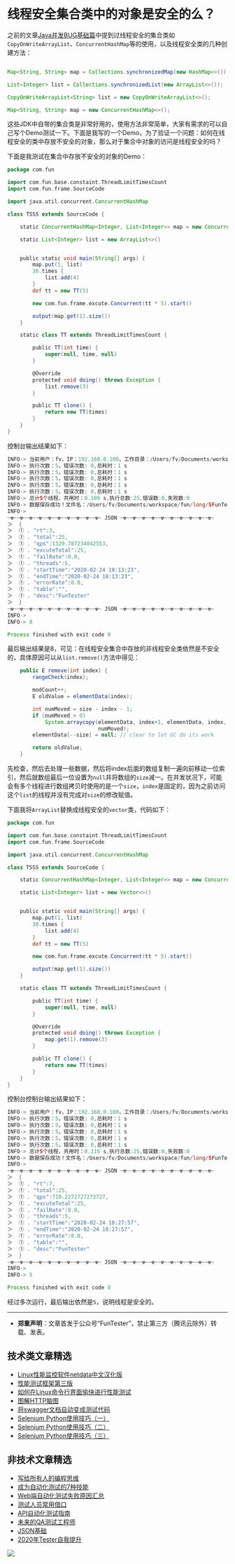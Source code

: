 # 线程安全集合类中的对象是安全的么？

之前的文章[Java并发BUG基础篇](https://mp.weixin.qq.com/s/NR4vYx81HtgAEqH2Q93k2Q)中提到过线程安全的集合类如`CopyOnWriteArrayList`、`ConcurrentHashMap`等的使用，以及线程安全类的几种创建方法：


```Java

Map<String, String> map = Collections.synchronizedMap(new HashMap<>());

List<Integer> list = Collections.synchronizedList(new ArrayList<>());

CopyOnWriteArrayList<String> list = new CopyOnWriteArrayList<>();

Map<String, String> map = new ConcurrentHashMap<>();

```

这些JDK中自带的集合类是非常好用的，使用方法非常简单，大家有需求的可以自己写个Demo测试一下。下面是我写的一个Demo，为了验证一个问题：如何在线程安全的类中存放不安全的对象，那么对于集合中对象的访问是线程安全的吗？

下面是我测试在集合中存放不安全的对象的Demo：


```Groovy
package com.fun

import com.fun.base.constaint.ThreadLimitTimesCount
import com.fun.frame.SourceCode

import java.util.concurrent.ConcurrentHashMap

class TSSS extends SourceCode {

    static ConcurrentHashMap<Integer, List<Integer>> map = new ConcurrentHashMap<>()

    static List<Integer> list = new ArrayList<>()


    public static void main(String[] args) {
        map.put(1, list)
        30.times {
            list.add(4)
        }
        def tt = new TT(5)

        new com.fun.frame.excute.Concurrent(tt * 5).start()

        output(map.get(1).size())
    }

    static class TT extends ThreadLimitTimesCount {

        public TT(int time) {
            super(null, time, null)
        }

        @Override
        protected void doing() throws Exception {
            list.remove(3)
        }

        public TT clone() {
            return new TT(times)
        }
    }
}

```

控制台输出结果如下：


```Java
INFO-> 当前用户：fv，IP：192.168.0.100，工作目录：/Users/fv/Documents/workspace/fun/,系统编码格式:UTF-8,系统Mac OS X版本:10.15.3
INFO-> 执行次数：5，错误次数: 0,总耗时：1 s
INFO-> 执行次数：5，错误次数: 0,总耗时：1 s
INFO-> 执行次数：5，错误次数: 0,总耗时：1 s
INFO-> 执行次数：5，错误次数: 0,总耗时：1 s
INFO-> 执行次数：5，错误次数: 0,总耗时：1 s
INFO-> 总计5个线程，共用时：0.109 s,执行总数:25,错误数:0,失败数:0
INFO-> 数据保存成功！文件名：/Users/fv/Documents/workspace/fun/long/5FunTester
INFO-> 
~☢~~☢~~☢~~☢~~☢~~☢~~☢~~☢~~☢~~☢~ JSON ~☢~~☢~~☢~~☢~~☢~~☢~~☢~~☢~~☢~~☢~
＞  {
＞  ① . "rt":3,
＞  ① . "total":25,
＞  ① . "qps":1329.787234042553,
＞  ① . "excuteTotal":25,
＞  ① . "failRate":0.0,
＞  ① . "threads":5,
＞  ① . "startTime":"2020-02-24 18:13:23",
＞  ① . "endTime":"2020-02-24 18:13:23",
＞  ① . "errorRate":0.0,
＞  ① . "table":"",
＞  ① . "desc":"FunTester"
＞  }
~☢~~☢~~☢~~☢~~☢~~☢~~☢~~☢~~☢~~☢~ JSON ~☢~~☢~~☢~~☢~~☢~~☢~~☢~~☢~~☢~~☢~
INFO-> 
INFO-> 8

Process finished with exit code 0

```

最后输出结果是8，可见：在线程安全集合中存放的非线程安全类依然是不安全的，具体原因可以从`list.remove()`方法中得见：


```Java
    public E remove(int index) {
        rangeCheck(index);

        modCount++;
        E oldValue = elementData(index);

        int numMoved = size - index - 1;
        if (numMoved > 0)
            System.arraycopy(elementData, index+1, elementData, index,
                             numMoved);
        elementData[--size] = null; // clear to let GC do its work

        return oldValue;
    }
```

先检查，然后去处理一些数据，然后将index后面的数组复制一遍向前移动一位索引，然后就数组最后一位设置为`null`并将数组的`size`减一。在并发状况下，可能会有多个线程进行数组拷贝时使用的是一个`size`，`index`是固定的，因为之前访问这个`list`的线程并没有完成对`size`的修改赋值。

下面我将`ArrayList`替换成线程安全的`vector`类，代码如下：


```Groovy
package com.fun

import com.fun.base.constaint.ThreadLimitTimesCount
import com.fun.frame.SourceCode

import java.util.concurrent.ConcurrentHashMap

class TSSS extends SourceCode {

    static ConcurrentHashMap<Integer, List<Integer>> map = new ConcurrentHashMap<>()

    static List<Integer> list = new Vector<>()


    public static void main(String[] args) {
        map.put(1, list)
        30.times {
            list.add(4)
        }
        def tt = new TT(5)

        new com.fun.frame.excute.Concurrent(tt * 5).start()

        output(map.get(1).size())
    }

    static class TT extends ThreadLimitTimesCount {

        public TT(int time) {
            super(null, time, null)
        }

        @Override
        protected void doing() throws Exception {
            map.get(1).remove(3)
        }

        public TT clone() {
            return new TT(times)
        }
    }
}

```

控制台控制台输出结果如下：


```Java
INFO-> 当前用户：fv，IP：192.168.0.100，工作目录：/Users/fv/Documents/workspace/fun/,系统编码格式:UTF-8,系统Mac OS X版本:10.15.3
INFO-> 执行次数：5，错误次数: 0,总耗时：1 s
INFO-> 执行次数：5，错误次数: 0,总耗时：1 s
INFO-> 执行次数：5，错误次数: 0,总耗时：1 s
INFO-> 执行次数：5，错误次数: 0,总耗时：1 s
INFO-> 执行次数：5，错误次数: 0,总耗时：1 s
INFO-> 总计5个线程，共用时：0.115 s,执行总数:25,错误数:0,失败数:0
INFO-> 数据保存成功！文件名：/Users/fv/Documents/workspace/fun/long/5FunTester
INFO-> 
~☢~~☢~~☢~~☢~~☢~~☢~~☢~~☢~~☢~~☢~ JSON ~☢~~☢~~☢~~☢~~☢~~☢~~☢~~☢~~☢~~☢~
＞  {
＞  ① . "rt":7,
＞  ① . "total":25,
＞  ① . "qps":710.2272727272727,
＞  ① . "excuteTotal":25,
＞  ① . "failRate":0.0,
＞  ① . "threads":5,
＞  ① . "startTime":"2020-02-24 18:27:57",
＞  ① . "endTime":"2020-02-24 18:27:57",
＞  ① . "errorRate":0.0,
＞  ① . "table":"",
＞  ① . "desc":"FunTester"
＞  }
~☢~~☢~~☢~~☢~~☢~~☢~~☢~~☢~~☢~~☢~ JSON ~☢~~☢~~☢~~☢~~☢~~☢~~☢~~☢~~☢~~☢~
INFO-> 
INFO-> 5

Process finished with exit code 0

```

经过多次运行，最后输出依然是`5`，说明线程是安全的。

---
* **郑重声明**：文章首发于公众号“FunTester”，禁止第三方（腾讯云除外）转载、发表。

## 技术类文章精选

- [Linux性能监控软件netdata中文汉化版](https://mp.weixin.qq.com/s/fdXtK-5WwKnxjLZdyg6-nA)
- [性能测试框架第三版](https://mp.weixin.qq.com/s/Mk3PoH7oJX7baFmbeLtl_w)
- [如何在Linux命令行界面愉快进行性能测试](https://mp.weixin.qq.com/s/fwGqBe1SpA2V0lPfAOd04Q)
- [图解HTTP脑图](https://mp.weixin.qq.com/s/100Vm8FVEuXs0x6rDGTipw)
- [将swagger文档自动变成测试代码](https://mp.weixin.qq.com/s/SY8mVenj0zMe5b47GS9VSQ)
- [Selenium Python使用技巧（一）](https://mp.weixin.qq.com/s/39v8tXG3xig63d-ioEAi8Q)
- [Selenium Python使用技巧（二）](https://mp.weixin.qq.com/s/uDM3y9zoVjaRmJJJTNs6Vw)
- [Selenium Python使用技巧（三）](https://mp.weixin.qq.com/s/J7-CO-UDspUGSpB8isjsmQ)


## 非技术文章精选

- [写给所有人的编程思维](https://mp.weixin.qq.com/s/Oj33UCnYfbUgzsBzEm2GPQ)
- [成为自动化测试的7种技能](https://mp.weixin.qq.com/s/e-HAGMO0JLR7VBBWLvk0dQ)
- [Web端自动化测试失败原因汇总](https://mp.weixin.qq.com/s/qzFth-Q9e8MTms1M8L5TyA)
- [测试人员常用借口](https://mp.weixin.qq.com/s/0k_Ciud2sOpRb5PPiVzECw)
- [API自动化测试指南](https://mp.weixin.qq.com/s/uy_Vn_ZVUEu3YAI1gW2T_A)
- [未来的QA测试工程师](https://mp.weixin.qq.com/s/ngL4sbEjZm7OFAyyWyQ3nQ)
- [JSON基础](https://mp.weixin.qq.com/s/tnQmAFfFbRloYp8J9TYurw)
- [2020年Tester自我提升](https://mp.weixin.qq.com/s/vuhUp85_6Sbg6ReAN3TTSQ)

![](https://mmbiz.qpic.cn/mmbiz_png/13eN86FKXzCxr0Sa2MXpNKicZE024zJm7vIAFRC09bPV9iaMer9Ncq8xppcYF73sDHbrG2iaBtRqCFibdckDTcojKg/640?wx_fmt=png&tp=webp&wxfrom=5&wx_lazy=1&wx_co=1)